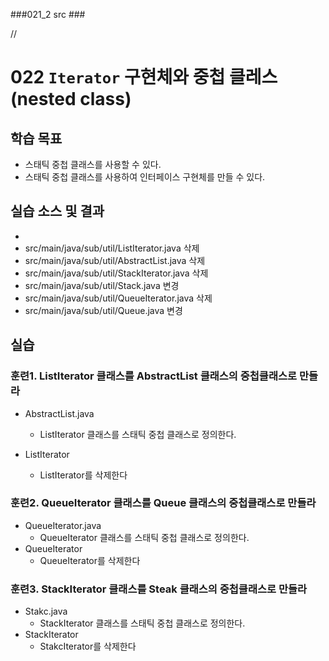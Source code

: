 ###021_2 src ###

// 

# 022 `Iterator` 구현체와 중첩 클레스(nested class)

## 학습 목표

- 스태틱 중첩 클래스를 사용할 수 있다.
- 스태틱 중첩 클래스를 사용하여 인터페이스 구현체를 만들 수 있다.

## 실습 소스 및 결과


- 
- src/main/java/sub/util/ListIterator.java 삭제
- src/main/java/sub/util/AbstractList.java 삭제
- src/main/java/sub/util/StackIterator.java 삭제
- src/main/java/sub/util/Stack.java 변경
- src/main/java/sub/util/QueueIterator.java 삭제
- src/main/java/sub/util/Queue.java 변경

## 실습

### 훈련1. ListIterator 클래스를 AbstractList 클래스의 중첩클래스로 만들라

- AbstractList.java 
  - ListIterator 클래스를 스태틱 중첩 클래스로 정의한다.

- ListIterator
  - ListIterator를 삭제한다
  

### 훈련2. QueueIterator 클래스를 Queue 클래스의 중첩클래스로 만들라

- QueueIterator.java 
  - QueueIterator 클래스를 스태틱 중첩 클래스로 정의한다.
- QueueIterator
  - QueueIterator를 삭제한다
  
### 훈련3. StackIterator 클래스를 Steak 클래스의 중첩클래스로 만들라

- Stakc.java 
  - StackIterator 클래스를 스태틱 중첩 클래스로 정의한다.
- StackIterator
  - StakcIterator를 삭제한다
